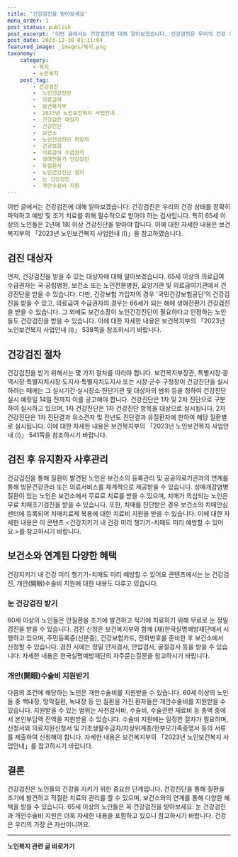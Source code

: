 ```yaml
---
title: '건강검진을 받아보세요'
menu_order: 1
post_status: publish
post_excerpt: '이번 글에서는 건강검진에 대해 알아보겠습니다. 건강검진은 우리의 건강 상태를 정확히 파악하고 예방 및 조기 치료를 위해 필수적으로 받아야 하는 검사입니다. 특히 65세 이상의 노인들은 2년에 1회 이상 건강진단을 받아야 합니다. 이에 대한 자세한 내용은 보건복지부의  2023년 노인보건복지 사업안내  Ⅰ  을 참고하였습니다.'
post_date: 2023-12-30 01:11:04
featured_image: _images/복지.png
taxonomy:
    category:
        - 복지
        - 노인복지
    post_tag:
        - 건강검진
        -  노인건강진단
        -  의료급여
        -  보건복지부
        -  2023년 노인보건복지 사업안내
        -  건강검진 대상자
        -  건강진단
        -  보건소
        -  노인건강진단 희망자
        -  건강보험
        -  의료급여 수급권자
        -  생애전환기 건강검진
        -  유질환자
        -  노인건강진단 절차
        -  눈 건강검진
        -  개안수술비 지원
---
```



이번 글에서는 건강검진에 대해 알아보겠습니다. 건강검진은 우리의 건강 상태를 정확히 파악하고 예방 및 조기 치료를 위해 필수적으로 받아야 하는 검사입니다. 특히 65세 이상의 노인들은 2년에 1회 이상 건강진단을 받아야 합니다. 이에 대한 자세한 내용은 보건복지부의 「2023년 노인보건복지 사업안내 (Ⅰ)」을 참고하였습니다.

## 검진 대상자

먼저, 건강검진을 받을 수 있는 대상자에 대해 알아보겠습니다. 65세 이상의 의료급여 수급권자는 국·공립병원, 보건소 또는 노인전문병원, 요양기관 및 의료급여기관에서 건강진단을 받을 수 있습니다. 다만, 건강보험 가입자의 경우 '국민건강보험공단’의 건강검진을 받을 수 있고, 의료급여 수급권자의 경우는 66세가 되는 해에 생애전환기 건강검진을 받을 수 있습니다. 그 외에도 보건소장이 노인건강진단이 필요하다고 인정하는 노인들도 건강검진을 받을 수 있습니다. 이에 대한 자세한 내용은 보건복지부의 「2023년 노인보건복지 사업안내 (Ⅰ)」 538쪽을 참조하시기 바랍니다.

## 건강검진 절차

건강검진을 받기 위해서는 몇 가지 절차를 따라야 합니다. 보건복지부장관, 특별시장·광역시장·특별자치시장·도지사·특별자치도지사 또는 시장·군수·구청장이 건강진단을 실시하려는 때에는 그 실시기간·실시장소·진단기관 및 대상자의 범위 등을 정하여 건강진단 실시 예정일 14일 전까지 이를 공고해야 합니다. 건강진단은 1차 및 2차 진단으로 구분하여 실시하고 있으며, 1차 건강진단은 1차 건강진단 항목을 대상으로 실시됩니다. 2차 건강진단은 1차 진단결과 유소견자 및 전년도 진단결과 유질환자에 한하여 해당 질환별로 실시됩니다. 이에 대한 자세한 내용은 보건복지부의 「2023년 노인보건복지 사업안내 (Ⅰ)」 541쪽을 참조하시기 바랍니다.

## 검진 후 유지환자 사후관리

건강검진을 통해 질환이 발견된 노인은 보건소의 등록관리 및 공공의료기관과의 연계를 통해 방문건강관리 또는 의료서비스를 체계적으로 제공받을 수 있습니다. 성매개감염병 질환이 있는 노인은 보건소에서 무료로 치료를 받을 수 있으며, 치매가 의심되는 노인은 무료 치매조기검진을 받을 수 있습니다. 또한, 치매를 진단받은 경우 보건소의 치매안심센터에 등록되어 치매치료제 복용에 대한 치료비 지원을 받을 수 있습니다. 이에 대한 자세한 내용은 이 콘텐츠 <건강지키기 내 건강 미리 챙기기-치매도 미리 예방할 수 있어요.>를 참고하시기 바랍니다.

## 보건소와 연계된 다양한 혜택

건강지키기 내 건강 미리 챙기기-치매도 미리 예방할 수 있어요 콘텐츠에서는 눈 건강검진, 개안(開眼)수술비 지원에 대한 내용도 다루고 있습니다.

### 눈 건강검진 받기

60세 이상의 노인들은 안질환을 조기에 발견하고 적기에 치료하기 위해 무료로 눈 정밀 검진을 받을 수 있습니다. 검진 신청은 보건복지부와 함께 (재)한국실명예방재단에서 시행하고 있으며, 주민등록증(신분증), 건강보험카드, 전화번호를 준비한 후 보건소에서 신청할 수 있습니다. 검진 시에는 정밀 안저검사, 안압검사, 굴절검사 등을 받을 수 있습니다. 자세한 내용은 한국실명예방재단의 자주묻는질문을 참고하시기 바랍니다.

### 개안(開眼)수술비 지원받기

다음의 조건에 해당하는 노인은 개안수술비를 지원받을 수 있습니다. 60세 이상의 노인들 중 백내장, 망막질환, 녹내장 등 안 질환을 가진 환자들은 개안수술비를 지원받을 수 있습니다. 지원받을 수 있는 범위는 사전검사비, 수술비, 수술관련 재료비 등 총액 중에서 본인부담액 전액을 지원받을 수 있습니다. 수술비 지원에는 일정한 절차가 필요하며, 신청서와 의료지원신청서 및 기초생활수급자/차상위계층/한부모가족증명서 등의 서류를 제출하여 신청해야 합니다. 자세한 내용은 보건복지부의 「2023년 노인보건복지 사업안내」를 참고하시기 바랍니다.

## 결론

건강검진은 노인들의 건강을 지키기 위한 중요한 단계입니다. 건강진단을 통해 질환을 조기에 발견하고 적절한 치료와 관리를 할 수 있으며, 보건소와의 연계를 통해 다양한 혜택을 받을 수 있습니다. 65세 이상의 노인들은 꼭 건강검진을 받아보세요. 눈 건강검진과 개안수술비 지원은 더욱 자세한 내용을 포함하고 있으니 참고하시기 바랍니다. 건강은 우리의 가장 큰 자산이니까요.
<!-- wp:separator -->
<hr class="wp-block-separator has-alpha-channel-opacity"/>
<!-- /wp:separator -->

<!-- wp:group {"backgroundColor":"base","layout":{"type":"constrained"}} -->
<div class="wp-block-group has-base-background-color has-background"><!-- wp:paragraph {"align":"center","fontSize":"medium"} -->
<p class="has-text-align-center has-large-font-size"><strong>노인복지 관련 글 바로가기</strong></p>
<!-- /wp:paragraph -->


<!-- wp:latest-posts
{"categories":[{"id":15998,"count":19,"description":"","link":"https://uknowlaw.com/category/%eb%85%b8%ec%9d%b8%eb%b3%b5%ec%a7%80/","name":"노인복지","slug":"노인복지","taxonomy":"category","parent":0,"meta":[],"_links":{"self":[{"href":"https://uknowlaw.com/wp-json/wp/v2/categories/15998"}],"collection":[{"href":"https://uknowlaw.com/wp-json/wp/v2/categories"}],"about":[{"href":"https://uknowlaw.com/wp-json/wp/v2/taxonomies/category"}],"wp:post_type":[{"href":"https://uknowlaw.com/wp-json/wp/v2/posts?categories=15998"}],"curies":[{"name":"wp","href":"https://api.w.org/{rel}","templated":true}]}}],"postsToShow":100,"excerptLength":28,"postLayout":"grid","columns":2,"featuredImageAlign":"left","featuredImageSizeSlug":"large","fontSize":"small"} /--></div>
<!-- /wp:group -->